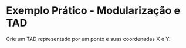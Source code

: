 # Exemplo Prático - Modularização e TAD

Crie um TAD representado por um ponto e suas coordenadas X e Y.
